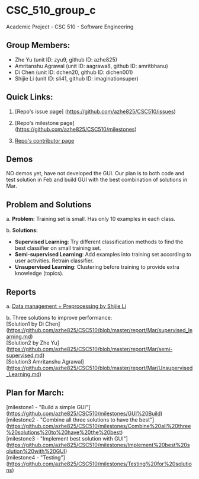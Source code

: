 # CSC_510_group_c
Academic Project - CSC 510 - Software Engineering

## Group Members:
 - Zhe Yu (unit ID: zyu9, github ID: azhe825)
 - Amritanshu Agrawal (unit ID: aagrawa8, github ID: amritbhanu)
 - Di Chen (unit ID: dchen20, github ID: dichen001)
 - Shijie Li (unit ID: sli41, github ID: imaginationsuper)

## Quick Links:
1. [Repo's issue page] (https://github.com/azhe825/CSC510/issues) <br />

2. [Repo's milestone page] (https://github.com/azhe825/CSC510/milestones) <br />

3. [Repo's contributor page](https://github.com/azhe825/CSC510/graphs/contributors) <br />


## Demos

NO demos yet, have not developed the GUI. Our plan is to both code and test solution in Feb and build GUI with the best combination of solutions in Mar.

## Problem and Solutions

a. **Problem:** Training set is small. Has only 10 examples in each class.

b. **Solutions:**
 - **Supervised Learning**: Try different classification methods to find the best classifier on small training set.
 - **Semi-supervised Learning**: Add examples into training set according to user activities. Retrain classifier.
 - **Unsupervised Learning**: Clustering before training to provide extra knowledge (topics). 

## Reports
a. [Data management + Preprocessing by Shijie Li](https://github.com/azhe825/CSC510/blob/master/report/Mar/Data.Collection.and.Pre-processing.md) <br />

b. Three solutions to improve performance: <br />
[Solution1 by Di Chen] (https://github.com/azhe825/CSC510/blob/master/report/Mar/supervised_learning.md) <br />
[Solution2 by Zhe Yu] (https://github.com/azhe825/CSC510/blob/master/report/Mar/semi-supervised.md) <br />
[Solution3 Amritanshu Agrawal] (https://github.com/azhe825/CSC510/blob/master/report/Mar/Unsupervised_Learning.md) <br />

## Plan for March:

[milestone1 - "Build a simple GUI"] (https://github.com/azhe825/CSC510/milestones/GUI%20Build) <br/>
[milestone2 - "Combine all three solutions to have the best"] (https://github.com/azhe825/CSC510/milestones/Combine%20all%20three%20solutions%20to%20have%20the%20best)<br/>
[milestone3 - "Implement best solution with GUI"] (https://github.com/azhe825/CSC510/milestones/Implement%20best%20solution%20with%20GUI)<br/>
[milestone4 - "Testing"] (https://github.com/azhe825/CSC510/milestones/Testing%20for%20solutions)<br/>
